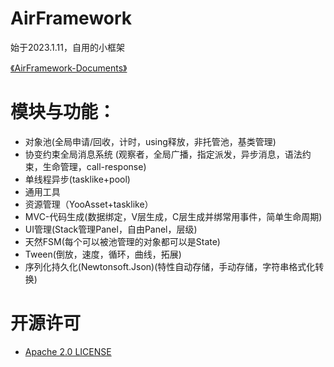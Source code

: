 # AirFramework 
始于2023.1.11，自用的小框架

[《AirFramework-Documents》](https://github.com/yueh0607/AirFramework/blob/main/Assets/Docs-Example/%E3%80%8AAirFramework%E4%BD%BF%E7%94%A8%E6%89%8B%E5%86%8C%E3%80%8B.md)

# 模块与功能：
- 对象池(全局申请/回收，计时，using释放，非托管池，基类管理)
- 协变约束全局消息系统 (观察者，全局广播，指定派发，异步消息，语法约束，生命管理，call-response)
- 单线程异步(tasklike+pool)
- 通用工具
- 资源管理（YooAsset+tasklike）
- MVC-代码生成(数据绑定，V层生成，C层生成并绑常用事件，简单生命周期)
- UI管理(Stack管理Panel，自由Panel，层级)
- 天然FSM(每个可以被池管理的对象都可以是State)
- Tween(倒放，速度，循环，曲线，拓展)
- 序列化持久化(Newtonsoft.Json)(特性自动存储，手动存储，字符串格式化转换)
# 开源许可
- [Apache 2.0 LICENSE](https://github.com/yueh0607/AirFramework/blob/main/LICENSE)


